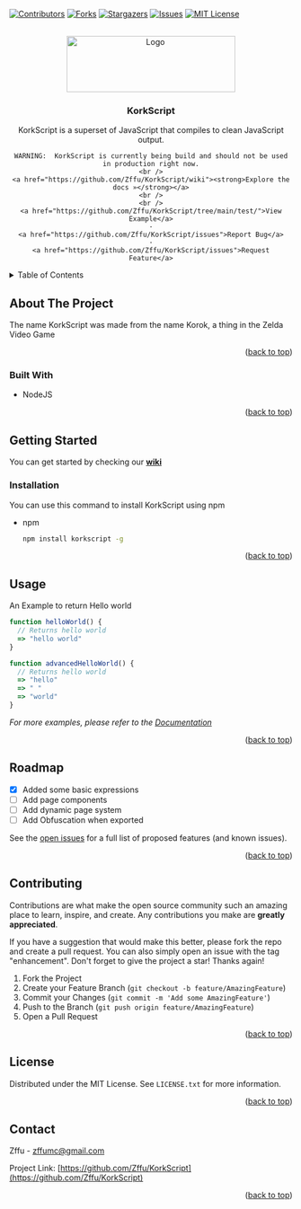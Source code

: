 <a name="readme-top"></a>

[![Contributors][contributors-shield]][contributors-url]
[![Forks][forks-shield]][forks-url]
[![Stargazers][stars-shield]][stars-url]
[![Issues][issues-shield]][issues-url]
[![MIT License][license-shield]][license-url]



<!-- PROJECT LOGO -->
<br />
<div align="center">
  <a href="https://github.com/Zffu/KorkScript">
    <img src="assets/logo.png" alt="Logo" width="300" height="100">
  </a>

  <h3 align="center">KorkScript</h3>

  <p align="center">
    KorkScript is a superset of JavaScript that compiles to clean JavaScript output.

    WARNING:  KorkScript is currently being build and should not be used in production right now.
    <br />
    <a href="https://github.com/Zffu/KorkScript/wiki"><strong>Explore the docs »</strong></a>
    <br />
    <br />
    <a href="https://github.com/Zffu/KorkScript/tree/main/test/">View Example</a>
    ·
    <a href="https://github.com/Zffu/KorkScript/issues">Report Bug</a>
    ·
    <a href="https://github.com/Zffu/KorkScript/issues">Request Feature</a>
  </p>
</div>



<!-- TABLE OF CONTENTS -->
<details>
  <summary>Table of Contents</summary>
  <ol>
    <li>
      <a href="#about-the-project">About The Project</a>
      <ul>
        <li><a href="#built-with">Built With</a></li>
      </ul>
    </li>
    <li>
      <a href="#getting-started">Getting Started</a>
      <ul>
        <li><a href="#prerequisites">Prerequisites</a></li>
        <li><a href="#installation">Installation</a></li>
      </ul>
    </li>
    <li><a href="#usage">Usage</a></li>
    <li><a href="#roadmap">Roadmap</a></li>
    <li><a href="#contributing">Contributing</a></li>
    <li><a href="#license">License</a></li>
    <li><a href="#contact">Contact</a></li>
  </ol>
</details>



<!-- ABOUT THE PROJECT -->
## About The Project

The name KorkScript was made from the name Korok, a thing in the Zelda Video Game


<p align="right">(<a href="#readme-top">back to top</a>)</p>



### Built With

* NodeJS

<p align="right">(<a href="#readme-top">back to top</a>)</p>



<!-- GETTING STARTED -->
## Getting Started

You can get started by checking our <a href="https://github.com/Zffu/KorkScript/wiki"><strong>wiki</strong></a>

### Installation

You can use this command to install KorkScript using npm
* npm
  ```sh
  npm install korkscript -g
  ```

<p align="right">(<a href="#readme-top">back to top</a>)</p>



<!-- USAGE EXAMPLES -->
## Usage

An Example to return Hello world

```javascript
function helloWorld() {
  // Returns hello world
  => "hello world"
}

function advancedHelloWorld() {
  // Returns hello world
  => "hello"
  => " "
  => "world"
}
```


_For more examples, please refer to the [Documentation]("https://github.com/Zffu/KorkScript/wiki")_

<p align="right">(<a href="#readme-top">back to top</a>)</p>



<!-- ROADMAP -->
## Roadmap

- [x] Added some basic expressions
- [ ] Add page components
- [ ] Add dynamic page system
- [ ] Add Obfuscation when exported

See the [open issues](https://github.com/Zffu/KorkScript/issues) for a full list of proposed features (and known issues).

<p align="right">(<a href="#readme-top">back to top</a>)</p>



<!-- CONTRIBUTING -->
## Contributing

Contributions are what make the open source community such an amazing place to learn, inspire, and create. Any contributions you make are **greatly appreciated**.

If you have a suggestion that would make this better, please fork the repo and create a pull request. You can also simply open an issue with the tag "enhancement".
Don't forget to give the project a star! Thanks again!

1. Fork the Project
2. Create your Feature Branch (`git checkout -b feature/AmazingFeature`)
3. Commit your Changes (`git commit -m 'Add some AmazingFeature'`)
4. Push to the Branch (`git push origin feature/AmazingFeature`)
5. Open a Pull Request

<p align="right">(<a href="#readme-top">back to top</a>)</p>



<!-- LICENSE -->
## License

Distributed under the MIT License. See `LICENSE.txt` for more information.

<p align="right">(<a href="#readme-top">back to top</a>)</p>



<!-- CONTACT -->
## Contact

Zffu - zffumc@gmail.com

Project Link: [https://github.com/Zffu/KorkScript](https://github.com/Zffu/KorkScript)

<p align="right">(<a href="#readme-top">back to top</a>)</p>



[contributors-shield]: https://img.shields.io/github/contributors/Zffu/MoxtJS.svg?style=for-the-badge
[contributors-url]: https://github.com/Zffu/MoxtJS/graphs/contributors
[forks-shield]: https://img.shields.io/github/forks/Zffu/MoxtJS.svg?style=for-the-badge
[forks-url]: https://github.com/Zffu/MoxtJS/network/members
[stars-shield]: https://img.shields.io/github/stars/Zffu/MoxtJS.svg?style=for-the-badge
[stars-url]: https://github.com/Zffu/MoxtJS/stargazers
[issues-shield]: https://img.shields.io/github/issues/Zffu/MoxtJS.svg?style=for-the-badge
[issues-url]: https://github.com/Zffu/MoxtJS/issues
[license-shield]: https://img.shields.io/github/license/Zffu/MoxtJS.svg?style=for-the-badge
[license-url]: https://github.com/Zffu/MoxtJS/blob/master/LICENSE.txt